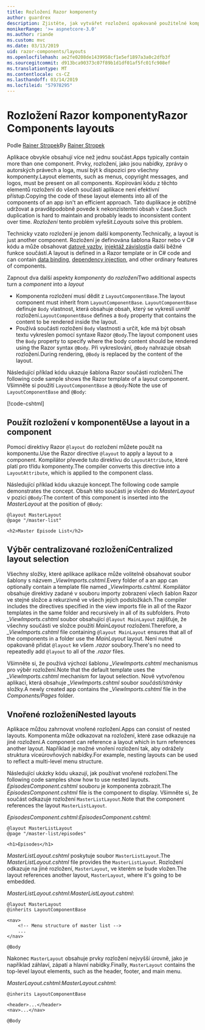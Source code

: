 ```yaml
---
title: Rozložení Razor komponenty
author: guardrex
description: Zjistěte, jak vytvářet rozložení opakovaně použitelné komponenty pro Razor součásti aplikace.
monikerRange: '>= aspnetcore-3.0'
ms.author: riande
ms.custom: mvc
ms.date: 03/13/2019
uid: razor-components/layouts
ms.openlocfilehash: ae2fe0208de1439958cf1e5ef1897a3a0c2dfb3f
ms.sourcegitcommit: d913bca90373c07f89b1d1df01af5fc01fc908ef
ms.translationtype: MT
ms.contentlocale: cs-CZ
ms.lasthandoff: 03/14/2019
ms.locfileid: "57978295"
---
```

# <a name="razor-components-layouts"></a><span data-ttu-id="82914-103">Rozložení Razor komponenty</span><span class="sxs-lookup"><span data-stu-id="82914-103">Razor Components layouts</span></span>

<span data-ttu-id="82914-104">Podle [Rainer Stropek](https://www.timecockpit.com)</span><span class="sxs-lookup"><span data-stu-id="82914-104">By [Rainer Stropek](https://www.timecockpit.com)</span></span>

<span data-ttu-id="82914-105">Aplikace obvykle obsahují více než jednu součást.</span><span class="sxs-lookup"><span data-stu-id="82914-105">Apps typically contain more than one component.</span></span> <span data-ttu-id="82914-106">Prvky, rozložení, jako jsou nabídky, zprávy o autorských právech a loga, musí být k dispozici pro všechny komponenty.</span><span class="sxs-lookup"><span data-stu-id="82914-106">Layout elements, such as menus, copyright messages, and logos, must be present on all components.</span></span> <span data-ttu-id="82914-107">Kopírování kódu z těchto elementů rozložení do všech součástí aplikace není efektivní přístup.</span><span class="sxs-lookup"><span data-stu-id="82914-107">Copying the code of these layout elements into all of the components of an app isn't an efficient approach.</span></span> <span data-ttu-id="82914-108">Tato duplikace je obtížné udržovat a pravděpodobně povede k nekonzistentní obsah v čase.</span><span class="sxs-lookup"><span data-stu-id="82914-108">Such duplication is hard to maintain and probably leads to inconsistent content over time.</span></span> <span data-ttu-id="82914-109">*Rozložení* tento problém vyřešit.</span><span class="sxs-lookup"><span data-stu-id="82914-109">*Layouts* solve this problem.</span></span>

<span data-ttu-id="82914-110">Technicky vzato rozložení je jenom další komponenty.</span><span class="sxs-lookup"><span data-stu-id="82914-110">Technically, a layout is just another component.</span></span> <span data-ttu-id="82914-111">Rozložení je definována šablona Razor nebo v C# kódu a může obsahovat [datové vazby](xref:razor-components/components#data-binding), [injektáž závislostí](xref:razor-components/dependency-injection)a další běžné funkce součástí.</span><span class="sxs-lookup"><span data-stu-id="82914-111">A layout is defined in a Razor template or in C# code and can contain [data binding](xref:razor-components/components#data-binding), [dependency injection](xref:razor-components/dependency-injection), and other ordinary features of components.</span></span>

<span data-ttu-id="82914-112">Zapnout dva další aspekty *komponenty* do *rozložení*</span><span class="sxs-lookup"><span data-stu-id="82914-112">Two additional aspects turn a *component* into a *layout*</span></span>

* <span data-ttu-id="82914-113">Komponenta rozložení musí dědit z `LayoutComponentBase`.</span><span class="sxs-lookup"><span data-stu-id="82914-113">The layout component must inherit from `LayoutComponentBase`.</span></span> <span data-ttu-id="82914-114">`LayoutComponentBase` definuje `Body` vlastnost, která obsahuje obsah, který se vykreslí uvnitř rozložení.</span><span class="sxs-lookup"><span data-stu-id="82914-114">`LayoutComponentBase` defines a `Body` property that contains the content to be rendered inside the layout.</span></span>
* <span data-ttu-id="82914-115">Používá součásti rozložení `Body` vlastnosti a určit, kde má být obsah textu vykreslen pomocí syntaxe Razor `@Body`.</span><span class="sxs-lookup"><span data-stu-id="82914-115">The layout component uses the `Body` property to specify where the body content should be rendered using the Razor syntax `@Body`.</span></span> <span data-ttu-id="82914-116">Při vykreslování, `@Body` nahrazuje obsah rozložení.</span><span class="sxs-lookup"><span data-stu-id="82914-116">During rendering, `@Body` is replaced by the content of the layout.</span></span>

<span data-ttu-id="82914-117">Následující příklad kódu ukazuje šablona Razor součásti rozložení.</span><span class="sxs-lookup"><span data-stu-id="82914-117">The following code sample shows the Razor template of a layout component.</span></span> <span data-ttu-id="82914-118">Všimněte si použití `LayoutComponentBase` a `@Body`:</span><span class="sxs-lookup"><span data-stu-id="82914-118">Note the use of `LayoutComponentBase` and `@Body`:</span></span>

[!code-cshtml[](layouts/sample_snapshot/3.x/MasterLayout.cshtml?highlight=1,13)]

## <a name="use-a-layout-in-a-component"></a><span data-ttu-id="82914-119">Použít rozložení v komponentě</span><span class="sxs-lookup"><span data-stu-id="82914-119">Use a layout in a component</span></span>

<span data-ttu-id="82914-120">Pomocí direktivy Razor `@layout` do rozložení můžete použít na komponentu.</span><span class="sxs-lookup"><span data-stu-id="82914-120">Use the Razor directive `@layout` to apply a layout to a component.</span></span> <span data-ttu-id="82914-121">Kompilátor převede tuto direktivu do `LayoutAttribute`, které platí pro třídu komponenty.</span><span class="sxs-lookup"><span data-stu-id="82914-121">The compiler converts this directive into a `LayoutAttribute`, which is applied to the component class.</span></span>

<span data-ttu-id="82914-122">Následující příklad kódu ukazuje koncept.</span><span class="sxs-lookup"><span data-stu-id="82914-122">The following code sample demonstrates the concept.</span></span> <span data-ttu-id="82914-123">Obsah této součásti je vložen do *MasterLayout* v pozici `@Body`:</span><span class="sxs-lookup"><span data-stu-id="82914-123">The content of this component is inserted into the *MasterLayout* at the position of `@Body`:</span></span>

```cshtml
@layout MasterLayout
@page "/master-list"

<h2>Master Episode List</h2>
```

## <a name="centralized-layout-selection"></a><span data-ttu-id="82914-124">Výběr centralizované rozložení</span><span class="sxs-lookup"><span data-stu-id="82914-124">Centralized layout selection</span></span>

<span data-ttu-id="82914-125">Všechny složky, které aplikace aplikace může volitelně obsahovat soubor šablony s názvem *_ViewImports.cshtml*.</span><span class="sxs-lookup"><span data-stu-id="82914-125">Every folder of a an app can optionally contain a template file named *_ViewImports.cshtml*.</span></span> <span data-ttu-id="82914-126">Kompilátor obsahuje direktivy zadané v souboru importy zobrazení všech šablon Razor ve stejné složce a rekurzivně ve všech jejích podsložkách.</span><span class="sxs-lookup"><span data-stu-id="82914-126">The compiler includes the directives specified in the view imports file in all of the Razor templates in the same folder and recursively in all of its subfolders.</span></span> <span data-ttu-id="82914-127">Proto *_ViewImports.cshtml* soubor obsahující `@layout MainLayout` zajišťuje, že všechny součásti ve složce použití *MainLayout* rozložení.</span><span class="sxs-lookup"><span data-stu-id="82914-127">Therefore, a *_ViewImports.cshtml* file containing `@layout MainLayout` ensures that all of the components in a folder use the *MainLayout* layout.</span></span> <span data-ttu-id="82914-128">Není nutné opakovaně přidat `@layout` ke všem *.razor* soubory.</span><span class="sxs-lookup"><span data-stu-id="82914-128">There's no need to repeatedly add `@layout` to all of the *.razor* files.</span></span>

<span data-ttu-id="82914-129">Všimněte si, že používá výchozí šablonu *_ViewImports.cshtml* mechanismus pro výběr rozložení.</span><span class="sxs-lookup"><span data-stu-id="82914-129">Note that the default template uses the *_ViewImports.cshtml* mechanism for layout selection.</span></span> <span data-ttu-id="82914-130">Nově vytvořenou aplikaci, která obsahuje *_ViewImports.cshtml* soubor *součásti/stránky* složky.</span><span class="sxs-lookup"><span data-stu-id="82914-130">A newly created app contains the *_ViewImports.cshtml* file in the *Components/Pages* folder.</span></span>

## <a name="nested-layouts"></a><span data-ttu-id="82914-131">Vnořené rozložení</span><span class="sxs-lookup"><span data-stu-id="82914-131">Nested layouts</span></span>

<span data-ttu-id="82914-132">Aplikace můžou zahrnovat vnořené rozložení.</span><span class="sxs-lookup"><span data-stu-id="82914-132">Apps can consist of nested layouts.</span></span> <span data-ttu-id="82914-133">Komponenta může odkazovat na rozložení, které zase odkazuje na jiné rozložení.</span><span class="sxs-lookup"><span data-stu-id="82914-133">A component can reference a layout which in turn references another layout.</span></span> <span data-ttu-id="82914-134">Například je možné vnoření rozložení tak, aby odrážely struktura víceúrovňových nabídky.</span><span class="sxs-lookup"><span data-stu-id="82914-134">For example, nesting layouts can be used to reflect a multi-level menu structure.</span></span>

<span data-ttu-id="82914-135">Následující ukázky kódu ukazují, jak používat vnořené rozložení.</span><span class="sxs-lookup"><span data-stu-id="82914-135">The following code samples show how to use nested layouts.</span></span> <span data-ttu-id="82914-136">*EpisodesComponent.cshtml* souboru je komponenta zobrazit.</span><span class="sxs-lookup"><span data-stu-id="82914-136">The *EpisodesComponent.cshtml* file is the component to display.</span></span> <span data-ttu-id="82914-137">Všimněte si, že součást odkazuje rozložení `MasterListLayout`.</span><span class="sxs-lookup"><span data-stu-id="82914-137">Note that the component references the layout `MasterListLayout`.</span></span>

<span data-ttu-id="82914-138">*EpisodesComponent.cshtml*:</span><span class="sxs-lookup"><span data-stu-id="82914-138">*EpisodesComponent.cshtml*:</span></span>

```cshtml
@layout MasterListLayout
@page "/master-list/episodes"

<h1>Episodes</h1>
```

<span data-ttu-id="82914-139">*MasterListLayout.cshtml* poskytuje soubor `MasterListLayout`.</span><span class="sxs-lookup"><span data-stu-id="82914-139">The *MasterListLayout.cshtml* file provides the `MasterListLayout`.</span></span> <span data-ttu-id="82914-140">Rozložení odkazuje na jiné rozložení, `MasterLayout`, ve kterém se bude vložen.</span><span class="sxs-lookup"><span data-stu-id="82914-140">The layout references another layout, `MasterLayout`, where it's going to be embedded.</span></span>

<span data-ttu-id="82914-141">*MasterListLayout.cshtml*:</span><span class="sxs-lookup"><span data-stu-id="82914-141">*MasterListLayout.cshtml*:</span></span>

```cshtml
@layout MasterLayout
@inherits LayoutComponentBase

<nav>
    <!-- Menu structure of master list -->
    ...
</nav>

@Body
```

<span data-ttu-id="82914-142">Nakonec `MasterLayout` obsahuje prvky rozložení nejvyšší úrovně, jako je například záhlaví, zápatí a hlavní nabídky.</span><span class="sxs-lookup"><span data-stu-id="82914-142">Finally, `MasterLayout` contains the top-level layout elements, such as the header, footer, and main menu.</span></span>

<span data-ttu-id="82914-143">*MasterLayout.cshtml*:</span><span class="sxs-lookup"><span data-stu-id="82914-143">*MasterLayout.cshtml*:</span></span>

```cshtml
@inherits LayoutComponentBase

<header>...</header>
<nav>...</nav>

@Body
```
